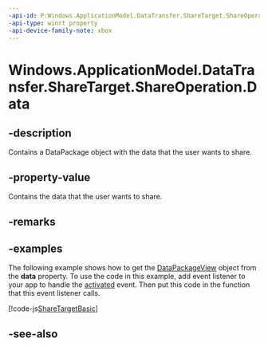 ```yaml
---
-api-id: P:Windows.ApplicationModel.DataTransfer.ShareTarget.ShareOperation.Data
-api-type: winrt property
-api-device-family-note: xbox
---
```


<!-- Property syntax
public Windows.ApplicationModel.DataTransfer.DataPackageView Data { get; }
-->

# Windows.ApplicationModel.DataTransfer.ShareTarget.ShareOperation.Data

## -description
Contains a DataPackage object with the data that the user wants to share.

## -property-value
Contains the data that the user wants to share.

## -remarks

## -examples
The following example shows how to get the [DataPackageView](../windows.applicationmodel.datatransfer/datapackageview.md) object from the **data** property. To use the code in this example, add event listener to your app to handle the [activated](../windows.applicationmodel.core/coreapplicationview_activated.md) event. Then put this code in the function that this event listener calls.



[!code-js[ShareTargetBasic](../windows.applicationmodel.datatransfer.sharetarget/code/ShareMain/javascript/ShareMain/ShareMain/js/target.js#SnippetShareTargetBasic)]

## -see-also

